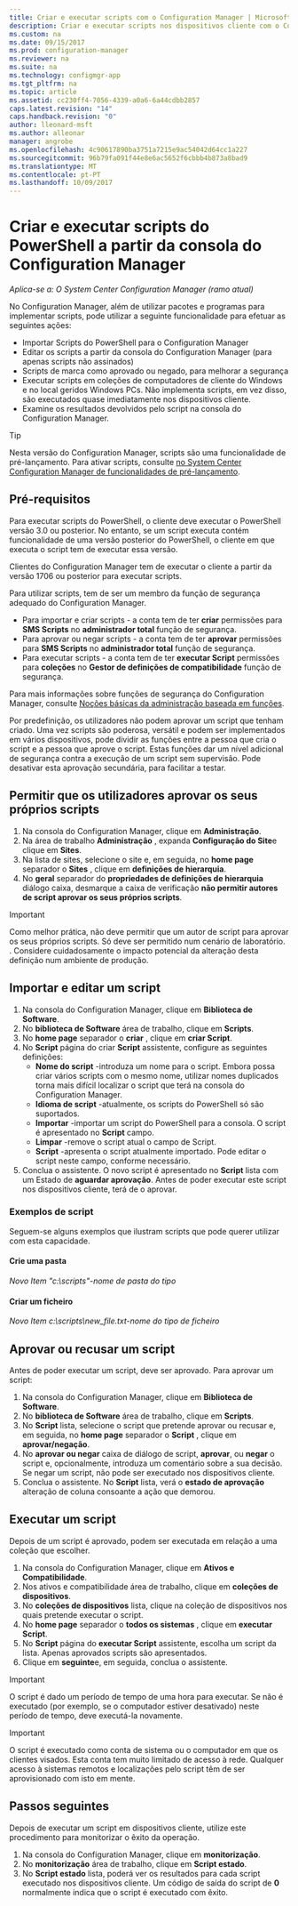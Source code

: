 ```yaml
---
title: Criar e executar scripts com o Configuration Manager | Microsoft Docs
description: Criar e executar scripts nos dispositivos cliente com o Configuration Manager.
ms.custom: na
ms.date: 09/15/2017
ms.prod: configuration-manager
ms.reviewer: na
ms.suite: na
ms.technology: configmgr-app
ms.tgt_pltfrm: na
ms.topic: article
ms.assetid: cc230ff4-7056-4339-a0a6-6a44cdbb2857
caps.latest.revision: "14"
caps.handback.revision: "0"
author: lleonard-msft
ms.author: alleonar
manager: angrobe
ms.openlocfilehash: 4c90617890ba3751a7215e9ac54042d64cc1a227
ms.sourcegitcommit: 96b79fa091f44e8e6ac5652f6cbbb4b873a8bad9
ms.translationtype: MT
ms.contentlocale: pt-PT
ms.lasthandoff: 10/09/2017
---
```

# <a name="create-and-run-powershell-scripts-from-the-configuration-manager-console"></a>Criar e executar scripts do PowerShell a partir da consola do Configuration Manager

*Aplica-se a: O System Center Configuration Manager (ramo atual)*

No Configuration Manager, além de utilizar pacotes e programas para implementar scripts, pode utilizar a seguinte funcionalidade para efetuar as seguintes ações:

- Importar Scripts do PowerShell para o Configuration Manager
- Editar os scripts a partir da consola do Configuration Manager (para apenas scripts não assinados)
- Scripts de marca como aprovado ou negado, para melhorar a segurança
- Executar scripts em coleções de computadores de cliente do Windows e no local geridos Windows PCs. Não implementa scripts, em vez disso, são executados quase imediatamente nos dispositivos cliente.
- Examine os resultados devolvidos pelo script na consola do Configuration Manager.

>[!TIP]
>Nesta versão do Configuration Manager, scripts são uma funcionalidade de pré-lançamento. Para ativar scripts, consulte [no System Center Configuration Manager de funcionalidades de pré-lançamento](/sccm/core/servers/manage/pre-release-features).

## <a name="prerequisites"></a>Pré-requisitos

Para executar scripts do PowerShell, o cliente deve executar o PowerShell versão 3.0 ou posterior. No entanto, se um script executa contém funcionalidade de uma versão posterior do PowerShell, o cliente em que executa o script tem de executar essa versão.

Clientes do Configuration Manager tem de executar o cliente a partir da versão 1706 ou posterior para executar scripts.

Para utilizar scripts, tem de ser um membro da função de segurança adequado do Configuration Manager.

- Para importar e criar scripts - a conta tem de ter **criar** permissões para **SMS Scripts** no **administrador total** função de segurança.
- Para aprovar ou negar scripts - a conta tem de ter **aprovar** permissões para **SMS Scripts** no **administrador total** função de segurança.
- Para executar scripts - a conta tem de ter **executar Script** permissões para **coleções** no **Gestor de definições de compatibilidade** função de segurança.

Para mais informações sobre funções de segurança do Configuration Manager, consulte [Noções básicas da administração baseada em funções](/sccm/core/understand/fundamentals-of-role-based-administration).

Por predefinição, os utilizadores não podem aprovar um script que tenham criado. Uma vez scripts são poderosa, versátil e podem ser implementados em vários dispositivos, pode dividir as funções entre a pessoa que cria o script e a pessoa que aprove o script. Estas funções dar um nível adicional de segurança contra a execução de um script sem supervisão. Pode desativar esta aprovação secundária, para facilitar a testar.

## <a name="allow-users-to-approve-their-own-scripts"></a>Permitir que os utilizadores aprovar os seus próprios scripts

1. Na consola do Configuration Manager, clique em **Administração**.
2. Na área de trabalho **Administração** , expanda **Configuração do Site**e clique em **Sites**.
3. Na lista de sites, selecione o site e, em seguida, no **home page** separador o **Sites** , clique em **definições de hierarquia**.
4. No **geral** separador do **propriedades de definições de hierarquia** diálogo caixa, desmarque a caixa de verificação **não permitir autores de script aprovar os seus próprios scripts**.

>[!IMPORTANT]
>Como melhor prática, não deve permitir que um autor de script para aprovar os seus próprios scripts. Só deve ser permitido num cenário de laboratório. . Considere cuidadosamente o impacto potencial da alteração desta definição num ambiente de produção.

## <a name="import-and-edit-a-script"></a>Importar e editar um script

1. Na consola do Configuration Manager, clique em **Biblioteca de Software**.
2. No **biblioteca de Software** área de trabalho, clique em **Scripts**.
3. No **home page** separador o **criar** , clique em **criar Script**.
4. No **Script** página do criar **Script** assistente, configure as seguintes definições:
    - **Nome do script** -introduza um nome para o script. Embora possa criar vários scripts com o mesmo nome, utilizar nomes duplicados torna mais difícil localizar o script que terá na consola do Configuration Manager.
    - **Idioma de script** -atualmente, os scripts do PowerShell só são suportados.
    - **Importar** -importar um script do PowerShell para a consola. O script é apresentado no **Script** campo.
    - **Limpar** -remove o script atual o campo de Script.
    - **Script** -apresenta o script atualmente importado. Pode editar o script neste campo, conforme necessário.
5. Conclua o assistente. O novo script é apresentado no **Script** lista com um Estado de **aguardar aprovação**. Antes de poder executar este script nos dispositivos cliente, terá de o aprovar.

### <a name="script-examples"></a>Exemplos de script

Seguem-se alguns exemplos que ilustram scripts que pode querer utilizar com esta capacidade.

#### <a name="create-a-folder"></a>Crie uma pasta

*Novo Item "c:\scripts"-nome de pasta do tipo*


#### <a name="create-a-file"></a>Criar um ficheiro

*Novo Item c:\scripts\new_file.txt-nome do tipo de ficheiro*


## <a name="approve-or-deny-a-script"></a>Aprovar ou recusar um script

Antes de poder executar um script, deve ser aprovado. Para aprovar um script:

1. Na consola do Configuration Manager, clique em **Biblioteca de Software**.
2. No **biblioteca de Software** área de trabalho, clique em **Scripts**.
3. No **Script** lista, selecione o script que pretende aprovar ou recusar e, em seguida, no **home page** separador o **Script** , clique em **aprovar/negação**.
4. No **aprovar ou negar** caixa de diálogo de script, **aprovar**, ou **negar** o script e, opcionalmente, introduza um comentário sobre a sua decisão. Se negar um script, não pode ser executado nos dispositivos cliente.
5. Conclua o assistente. No **Script** lista, verá o **estado de aprovação** alteração de coluna consoante a ação que demorou.

## <a name="run-a-script"></a>Executar um script
Depois de um script é aprovado, podem ser executada em relação a uma coleção que escolher.

1. Na consola do Configuration Manager, clique em **Ativos e Compatibilidade**.
2. Nos ativos e compatibilidade área de trabalho, clique em **coleções de dispositivos**.
3. No **coleções de dispositivos** lista, clique na coleção de dispositivos nos quais pretende executar o script.
4. No **home page** separador o **todos os sistemas** , clique em **executar Script**.
5. No **Script** página do **executar Script** assistente, escolha um script da lista. Apenas aprovados scripts são apresentados.
6. Clique em **seguinte**e, em seguida, conclua o assistente.

>[!IMPORTANT]
>O script é dado um período de tempo de uma hora para executar. Se não é executado (por exemplo, se o computador estiver desativado) neste período de tempo, deve executá-la novamente.

>[!IMPORTANT]
>O script é executado como conta de sistema ou o computador em que os clientes visados. Esta conta tem muito limitado de acesso à rede. Qualquer acesso à sistemas remotos e localizações pelo script têm de ser aprovisionado com isto em mente.

## <a name="next-steps"></a>Passos seguintes

Depois de executar um script em dispositivos cliente, utilize este procedimento para monitorizar o êxito da operação.

1. Na consola do Configuration Manager, clique em **monitorização**.
2. No **monitorização** área de trabalho, clique em **Script estado**.
3. No **Script estado** lista, poderá ver os resultados para cada script executado nos dispositivos cliente. Um código de saída do script de **0** normalmente indica que o script é executado com êxito.
